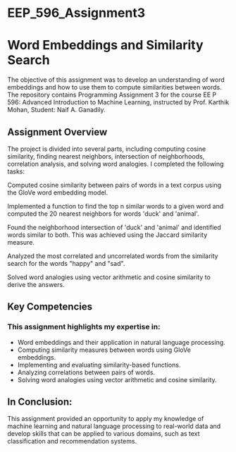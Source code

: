 # EEP_596_Assignment3
# Word Embeddings and Similarity Search

The objective of this assignment was to develop an understanding of word embeddings and how to use them to compute similarities between words. The repository contains Programming Assignment 3 for the course EE P 596: Advanced Introduction to Machine Learning, instructed by Prof. Karthik Mohan, Student: Naif A. Ganadily.

## Assignment Overview
The project is divided into several parts, including computing cosine similarity, finding nearest neighbors, intersection of neighborhoods, correlation analysis, and solving word analogies. I completed the following tasks:

Computed cosine similarity between pairs of words in a text corpus using the GloVe word embedding model.

Implemented a function to find the top n similar words to a given word and computed the 20 nearest neighbors for words 'duck' and 'animal'.

Found the neighborhood intersection of 'duck' and 'animal' and identified words similar to both. This was achieved using the Jaccard similarity measure.

Analyzed the most correlated and uncorrelated words from the similarity search for the words "happy" and "sad".

Solved word analogies using vector arithmetic and cosine similarity to derive the answers.

## Key Competencies
### This assignment highlights my expertise in:

* Word embeddings and their application in natural language processing.
* Computing similarity measures between words using GloVe embeddings.
* Implementing and evaluating similarity-based functions.
* Analyzing correlations between pairs of words.
* Solving word analogies using vector arithmetic and cosine similarity.

## In Conclusion:
This assignment provided an opportunity to apply my knowledge of machine learning and natural language processing to real-world data and develop skills that can be applied to various domains, such as text classification and recommendation systems.
